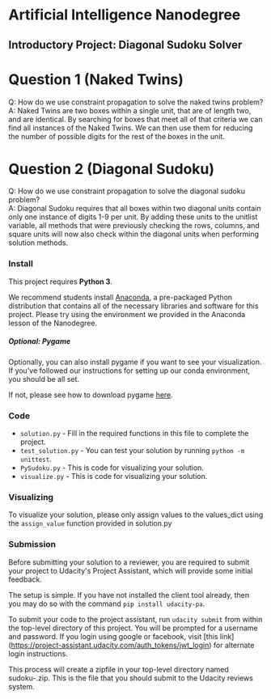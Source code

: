 # Artificial Intelligence Nanodegree
## Introductory Project: Diagonal Sudoku Solver

# Question 1 (Naked Twins)
Q: How do we use constraint propagation to solve the naked twins problem?  
A: Naked Twins are two boxes within a single unit, that are of length two, and are identical. By searching for boxes
that meet all of that criteria we can find all instances of the Naked Twins. We can then use them for reducing
the number of possible digits for the rest of the boxes in the unit.

# Question 2 (Diagonal Sudoku)
Q: How do we use constraint propagation to solve the diagonal sudoku problem?  
A: Diagonal Sudoku requires that all boxes within two diagonal units contain only one instance of digits 1-9 per
unit. By adding these units to the unitlist variable, all methods that were previously checking
the rows, columns, and square units will now also check within the diagonal units when performing solution methods.

### Install

This project requires **Python 3**.

We recommend students install [Anaconda](https://www.continuum.io/downloads), a pre-packaged Python distribution that
contains all of the necessary libraries and software for this project.
Please try using the environment we provided in the Anaconda lesson of the Nanodegree.

##### Optional: Pygame

Optionally, you can also install pygame if you want to see your visualization. If you've followed our instructions for
setting up our conda environment, you should be all set.

If not, please see how to download pygame [here](http://www.pygame.org/download.shtml).

### Code

* `solution.py` - Fill in the required functions in this file to complete the project.
* `test_solution.py` - You can test your solution by running `python -m unittest`.
* `PySudoku.py` - This is code for visualizing your solution.
* `visualize.py` - This is code for visualizing your solution.

### Visualizing

To visualize your solution, please only assign values to the values_dict using the `assign_value` function provided
in solution.py

### Submission
Before submitting your solution to a reviewer, you are required to submit your project to Udacity's Project Assistant,
which will provide some initial feedback.

The setup is simple.  If you have not installed the client tool already, then you may do so with the command `pip
install udacity-pa`.

To submit your code to the project assistant, run `udacity submit` from within the top-level directory of this
project.  You will be prompted for a username and password.  If you login using google or facebook, visit [this link]
(https://project-assistant.udacity.com/auth_tokens/jwt_login) for alternate login instructions.

This process will create a zipfile in your top-level directory named sudoku-<id>.zip.  This is the file that you
should submit to the Udacity reviews system.


